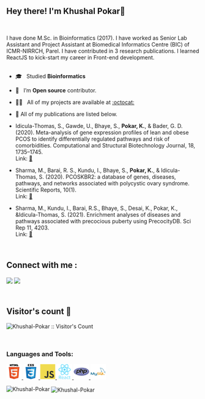 <h2> Hey there! I'm Khushal Pokar👋</h2>


<br>

I have done M.Sc. in Bioinformatics (2017). I have worked as Senior Lab Assistant and Project Assistant at Biomedical Informatics Centre (BIC) of ICMR-NIRRCH, Parel. I have contributed in 3 research publications. I learned ReactJS to kick-start my career in Front-end development.
<br><br>

- 🎓 &nbsp; Studied **Bioinformatics**

- 🌱 &nbsp; I’m **Open source** contributor.

- 👨‍💻 &nbsp; All of my projects are available at <a href="https://github.com/Khushal-Pokar">:octocat:</a>

-  📝 All of my publications are listed below.
  -  Idicula-Thomas, S., Gawde, U., Bhaye, S., **Pokar, K.**, & Bader, G. D. (2020). Meta-analysis of gene expression profiles of lean and obese PCOS to identify        differentially regulated pathways and risk of comorbidities. Computational and Structural Biotechnology Journal, 18, 1735–1745.<br>
     Link: <a href="https://doi.org/10.1016/j.csbj.2020.06.023">:page_with_curl:</a>
  -  Sharma, M., Barai, R. S., Kundu, I., Bhaye, S., **Pokar, K.**, & Idicula-Thomas, S. (2020). PCOSKBR2: a database of genes, diseases, pathways, and networks         associated with polycystic ovary syndrome. Scientific Reports, 10(1).<br>
     Link: <a href="https://doi.org/10.1038/s41598-020-71418-8">:page_with_curl:</a>
  -  Sharma, M., Kundu, I., Barai, R.S., Bhaye, S., Desai, K., Pokar, K., &Idicula-Thomas, S. (2021). Enrichment analyses of diseases and pathways associated with       precocious puberty using PrecocityDB. Sci Rep 11, 4203.<br>
     Link: <a href="https://doi.org/10.1038/s41598-021-83446-z">:page_with_curl:</a>





<br>
<h2>Connect with me :</h2>
<p>
<a href="https://linkedin.com/in/Khushal-Pokar" target="blank"><img align="center" src="https://img.icons8.com/plasticine/100/000000/linkedin.png" width="60"/></a>
<a href="mailto:khushalpokar9@gmail.com" target="blank" rel="noopener noreferrer"><img align="center" src="https://img.icons8.com/plasticine/100/000000/gmail.png"  width="60" /></a>
</p>
<br>

<h2> Visitor's count 👀</h2>

<p><img src="https://profile-counter.glitch.me/{Khushal-Pokar}/count.svg" alt="Khushal-Pokar :: Visitor's Count" /></p>

<br>



<h3 align="left">Languages and Tools:</h3>
<p align="left">
  <a href="https://www.w3schools.com/html/" target="_blank"> <img src="https://raw.githubusercontent.com/devicons/devicon/master/icons/html5/html5-original-wordmark.svg" alt="html5" width="40" height="40"/> </a>
  <a href="https://www.w3schools.com/css/" target="_blank"> <img src="https://raw.githubusercontent.com/devicons/devicon/master/icons/css3/css3-original-wordmark.svg" alt="css3" width="40" height="40"/> </a>
  <a href="https://developer.mozilla.org/en-US/docs/Web/JavaScript" target="_blank"> <img src="https://raw.githubusercontent.com/devicons/devicon/master/icons/javascript/javascript-original.svg" alt="javascript" width="40" height="40"/> </a>
  <a href="https://reactjs.org/" target="_blank"> <img src="https://raw.githubusercontent.com/devicons/devicon/master/icons/react/react-original-wordmark.svg" alt="react" width="40" height="40"/> </a>
  <a href="https://www.php.net/" target="_blank"> <img src="https://raw.githubusercontent.com/devicons/devicon/master/icons/php/php-original.svg" alt="php" width="40" height="40"/> </a>
  <a href="https://www.mysql.com/" target="_blank"> <img src="https://raw.githubusercontent.com/devicons/devicon/master/icons/mysql/mysql-original-wordmark.svg" alt="mysql" width="40" height="40"/> </a>
</p>

<p><img align="left" src="https://github-readme-stats.vercel.app/api/top-langs?username=Khushal-Pokar&theme=merko&show_icons=true&locale=en&layout=compact" alt="Khushal-Pokar" /></p>


<p>&nbsp;<img align="center" src="https://github-readme-stats.vercel.app/api?username=Khushal-Pokar&theme=merko&show_icons=true&locale=en&count_private=true" alt="Khushal-Pokar" /></p>
